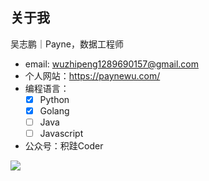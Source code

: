 ## 关于我

吴志鹏｜Payne，数据工程师

- email: wuzhipeng1289690157@gmail.com
- 个人网站：https://paynewu.com/
- 编程语言：
  - [x] Python
  - [x] Golang
  - [ ] Java
  - [ ] Javascript

- 公众号：积跬Coder

<p align="left">
  <img src ="https://github-readme-stats.vercel.app/api?username=payne-wu&show_icons=true&theme=radical">
</p>
